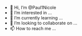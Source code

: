 - 👋 Hi, I’m @Paul1Nicole
- 👀 I’m interested in ...
- 🌱 I’m currently learning ...
- 💞️ I’m looking to collaborate on ...
- 📫 How to reach me ...

<!---
Paul1Nicole/Paul1Nicole is a ✨ special ✨ repository because its `README.md` (this file) appears on your GitHub profile.
You can click the Preview link to take a look at your changes.
--->
